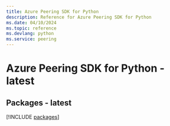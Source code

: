 ```yaml
---
title: Azure Peering SDK for Python
description: Reference for Azure Peering SDK for Python
ms.date: 04/10/2024
ms.topic: reference
ms.devlang: python
ms.service: peering
---
```

# Azure Peering SDK for Python - latest
## Packages - latest
[!INCLUDE [packages](peering-index.md)]